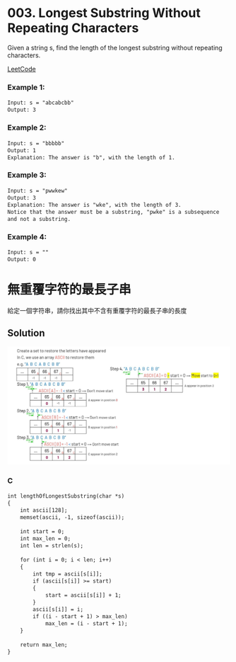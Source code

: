 # 003. Longest Substring Without Repeating Characters
Given a string s, find the length of the longest substring without repeating characters.

[LeetCode](https://leetcode.com/problems/longest-substring-without-repeating-characters/)

### Example 1:
```
Input: s = "abcabcbb"
Output: 3
```
### Example 2:
```
Input: s = "bbbbb"
Output: 1
Explanation: The answer is "b", with the length of 1.
```
### Example 3:
```
Input: s = "pwwkew"
Output: 3
Explanation: The answer is "wke", with the length of 3.
Notice that the answer must be a substring, "pwke" is a subsequence and not a substring.
```
### Example 4:
```
Input: s = ""
Output: 0
```

#  無重覆字符的最長子串
給定一個字符串，請你找出其中不含有重覆字符的最長子串的長度

## Solution  
<img src="img/003.JPG" width = "700"/>

### C

```
int lengthOfLongestSubstring(char *s)
{
    int ascii[128];
    memset(ascii, -1, sizeof(ascii));

    int start = 0;
    int max_len = 0;
    int len = strlen(s);

    for (int i = 0; i < len; i++)
    {
        int tmp = ascii[s[i]];
        if (ascii[s[i]] >= start)
        {
            start = ascii[s[i]] + 1;
        }
        ascii[s[i]] = i;
        if ((i - start + 1) > max_len)
            max_len = (i - start + 1);
    }

    return max_len;
}
```


